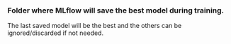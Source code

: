 ### Folder where MLflow will save the best model during training.
The last saved model will be the best and the others can be ignored/discarded if not needed.
